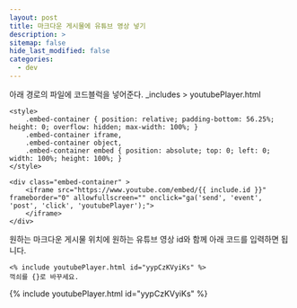 ```yaml
---
layout: post
title: 마크다운 게시물에 유튜브 영상 넣기
description: >
sitemap: false
hide_last_modified: false
categories:
  - dev
---
```


아래 경로의 파일에 코드블럭을 넣어준다.
_includes > youtubePlayer.html
~~~
<style>
    .embed-container { position: relative; padding-bottom: 56.25%; height: 0; overflow: hidden; max-width: 100%; }
    .embed-container iframe,
    .embed-container object,
    .embed-container embed { position: absolute; top: 0; left: 0; width: 100%; height: 100%; }
</style>

<div class="embed-container" >
    <iframe src="https://www.youtube.com/embed/{{ include.id }}" frameborder="0" allowfullscreen="" onclick="ga('send', 'event', 'post', 'click', 'youtubePlayer');">
    </iframe>
</div>
~~~


원하는 마크다운 게시물 위치에 원하는 유튜브 영상 id와 함께 아래 코드를 입력하면 됩니다.
~~~
<% include youtubePlayer.html id="yypCzKVyiKs" %>
꺽쇠를 {}로 바꾸세요.
~~~

{% include youtubePlayer.html id="yypCzKVyiKs" %}
